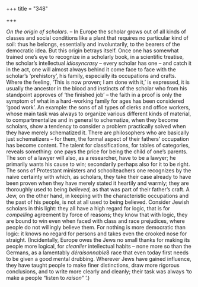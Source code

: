 +++
title = "348"

+++

*On the origin of scholars.* – In Europe the scholar grows out of all kinds of classes and social conditions like a plant that requires no particular kind of soil: thus he belongs, essentially and involuntarily, to the bearers of the democratic idea. But this origin betrays itself. Once one has somewhat trained one’s eye to recognize in a scholarly book, in a scientific treatise, the scholar’s intellectual *idiosyncrasy* – every scholar has one – and catch it in the act, one will almost always behind it come face to face with the scholar’s ‘prehistory’, his family, especially its occupations and crafts. Where the feeling, ‘This is now proven; I am done with it,’ is expressed, it is usually the ancestor in the blood and instincts of the scholar who from his standpoint approves of ‘the finished job’ – the faith in a proof is only the symptom of what in a hard-working family for ages has been considered ‘good work’. An example: the sons of all types of clerks and office workers, whose main task was always to organize various different kinds of material, to compartmentalize and in general to schematize, when they become scholars, show a tendency to consider a problem practically solved when they have merely schematized it. There are philosophers who are basically just schematizers – for them, the formal aspect of their fathers’ occupation has become content. The talent for classifications, for tables of categories, reveals something: one pays the price for being the child of one’s parents. The son of a lawyer will also, as a researcher, have to be a lawyer; he primarily wants his cause to win; secondarily perhaps also for it to be right. The sons of Protestant ministers and schoolteachers one recognizes by the naive certainty with which, as scholars, they take their case already to have been proven when they have merely stated it heartily and warmly; they are thoroughly used to being *believed,* as that was part of their father’s craft. A Jew, on the other hand, in keeping with the characteristic occupations and the past of his people, is not at all used to being believed. Consider Jewish scholars in this light: they all have a high regard for logic, that is for *compelling* agreement by force of reasons; they know that with logic, they are bound to win even when faced with class and race prejudices, where people do not willingly believe them. For nothing is more democratic than logic: it knows no regard for persons and takes even the crooked nose for straight. \(Incidentally, Europe owes the Jews no small thanks for making its people more logical, for *cleanlier* intellectual habits – none more so than the Germans, as a lamentably *déraisonnable*8 race that even today first needs to be given a good mental drubbing. Wherever Jews have gained influence, they have taught people to make finer distinctions, draw more rigorous conclusions, and to write more clearly and cleanly; their task was always ‘to make a people “listen to *raison*” ’.\)


